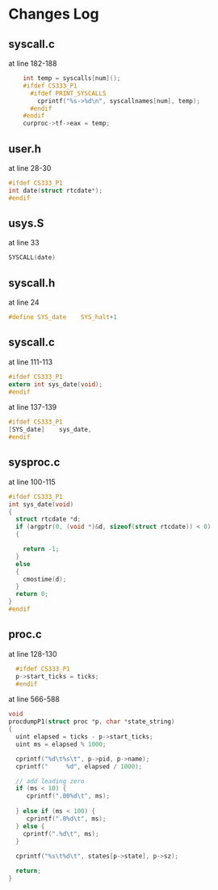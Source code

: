 # Changes Log


## syscall.c
at line 182-188
```c
    int temp = syscalls[num]();
    #ifdef CS333_P1
      #ifdef PRINT_SYSCALLS
        cprintf("%s->%d\n", syscallnames[num], temp);
      #endif
    #endif
    curproc->tf->eax = temp;
```

## user.h
at line 28-30
```c
#ifdef CS333_P1
int date(struct rtcdate*);
#endif
```

## usys.S
at line 33
```c
SYSCALL(date)
```

## syscall.h
at line 24
```c
#define SYS_date    SYS_halt+1
```

## syscall.c
at line 111-113
```c
#ifdef CS333_P1
extern int sys_date(void);
#endif
```

at line 137-139
```c
#ifdef CS333_P1
[SYS_date]    sys_date,
#endif
```

## sysproc.c
at line 100-115
```c
#ifdef CS333_P1
int sys_date(void)
{
  struct rtcdate *d;
  if (argptr(0, (void *)&d, sizeof(struct rtcdate)) < 0)
  {

    return -1;
  }
  else
  {
    cmostime(d);
  }
  return 0;
}
#endif
```

## proc.c
at line 128-130
```c
  #ifdef CS333_P1
  p->start_ticks = ticks;
  #endif
```

at line 566-588
```c
void
procdumpP1(struct proc *p, char *state_string)
{
  uint elapsed = ticks - p->start_ticks;
  uint ms = elapsed % 1000;

  cprintf("%d\t%s\t", p->pid, p->name);
  cprintf("     %d", elapsed / 1000);

  // add leading zero
  if (ms < 10) {
     cprintf(".00%d\t", ms);
   
  } else if (ms < 100) {
     cprintf(".0%d\t", ms);
  } else {
    cprintf(".%d\t", ms);
  }
  
  cprintf("%s\t%d\t", states[p->state], p->sz);

  return;
}
```